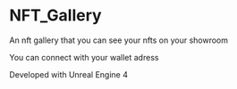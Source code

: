 # NFT_Gallery

An nft gallery that you can see your nfts on your showroom

You can connect with your wallet adress

Developed with Unreal Engine 4
